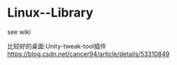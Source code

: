 # Linux--Library

see wiki 

比较好的桌面:Unity-tweak-tool插件
https://blog.csdn.net/cancer94/article/details/53310849
